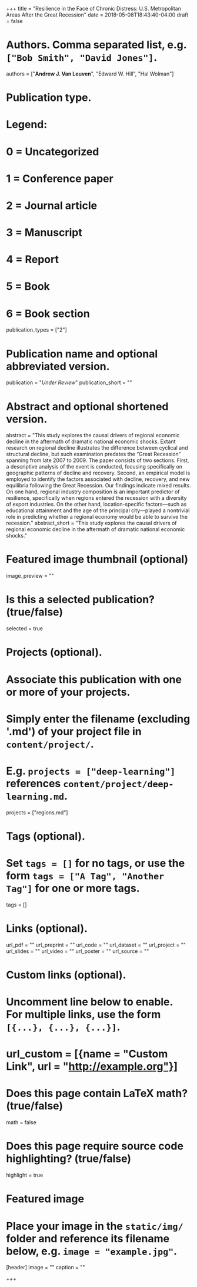 +++
title = "Resilience in the Face of Chronic Distress: U.S. Metropolitan Areas After the Great Recession"
date = 2018-05-08T18:43:40-04:00
draft = false

# Authors. Comma separated list, e.g. `["Bob Smith", "David Jones"]`.
authors = ["**Andrew J. Van Leuven**", "Edward W. Hill", "Hal Wolman"]

# Publication type.
# Legend:
# 0 = Uncategorized
# 1 = Conference paper
# 2 = Journal article
# 3 = Manuscript
# 4 = Report
# 5 = Book
# 6 = Book section
publication_types = ["2"]

# Publication name and optional abbreviated version.
publication = "*Under Review*"
publication_short = ""

# Abstract and optional shortened version.
abstract = "This study explores the causal drivers of regional economic decline in the aftermath of dramatic national economic shocks. Extant research on regional decline illustrates the difference between cyclical and structural decline, but such examination predates the “Great Recession” spanning from late 2007 to 2009. The paper consists of two sections. First, a descriptive analysis of the event is conducted, focusing specifically on geographic patterns of decline and recovery. Second, an empirical model is employed to identify the factors associated with decline, recovery, and new equilibria following the Great Recession. Our findings indicate mixed results. On one hand, regional industry composition is an important predictor of resilience, specifically when regions entered the recession with a diversity of export industries. On the other hand, location-specific factors—such as educational attainment and the age of the principal city—played a nontrivial role in predicting whether a regional economy would be able to survive the recession."
abstract_short = "This study explores the causal drivers of regional economic decline in the aftermath of dramatic national economic shocks."

# Featured image thumbnail (optional)
image_preview = ""

# Is this a selected publication? (true/false)
selected = true

# Projects (optional).
#   Associate this publication with one or more of your projects.
#   Simply enter the filename (excluding '.md') of your project file in `content/project/`.
#   E.g. `projects = ["deep-learning"]` references `content/project/deep-learning.md`.
projects = ["regions.md"]

# Tags (optional).
#   Set `tags = []` for no tags, or use the form `tags = ["A Tag", "Another Tag"]` for one or more tags.
tags = []

# Links (optional).
url_pdf = ""
url_preprint = ""
url_code = ""
url_dataset = ""
url_project = ""
url_slides = ""
url_video = ""
url_poster = ""
url_source = ""

# Custom links (optional).
#   Uncomment line below to enable. For multiple links, use the form `[{...}, {...}, {...}]`.
# url_custom = [{name = "Custom Link", url = "http://example.org"}]

# Does this page contain LaTeX math? (true/false)
math = false

# Does this page require source code highlighting? (true/false)
highlight = true

# Featured image
# Place your image in the `static/img/` folder and reference its filename below, e.g. `image = "example.jpg"`.
[header]
image = ""
caption = ""

+++
